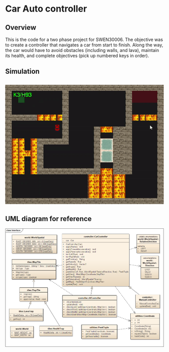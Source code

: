 # Car Auto controller 

## Overview

This is the code for a two phase project for SWEN30006. The objective was to create a controller that navigates a car from start to finish. Along the way, the car would have to avoid obstacles (including walls, and lava), maintain its health, and complete objectives (pick up numbered keys in order).

## Simulation

## ![simulation](https://github.com/maniarora/AI-Car-Controller/blob/master/images/simulation.gif)



## UML diagram for reference

![Interface](https://github.com/maniarora/AI-Car-Controller/blob/master/images/Interface.png)